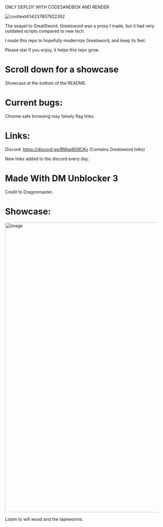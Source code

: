 ONLY DEPLOY WITH CODESANDBOX AND RENDER

![cooltext434237807922262](https://user-images.githubusercontent.com/119009502/233846585-d725d79c-6e1a-4b29-b2be-3f247ed6d9e5.png)

The sequel to GreatSword. Greatsword was a proxy I made, but it had very outdated scripts compared to new tech. 

I made this repo to hopefully modernize Greatsword, and keep its feel.

Please star if you enjoy, it helps this repo grow.

# Scroll down for a showcase
Showcase at the bottom of the README.

# Current bugs:
Chrome safe browsing may falsely flag links.
# Links:

Discord: https://discord.gg/BMxe6D9CKv (Contains Greatsword links)

New links added to the discord every day.

# Made With DM Unblocker 3

Credit to Dragonmaster.

# Showcase:

<img width="953" alt="image" src="https://user-images.githubusercontent.com/119009502/235760400-2a0e90cc-875d-414d-bff8-0437b2193559.png">



Listen to will wood and the tapeworms.

